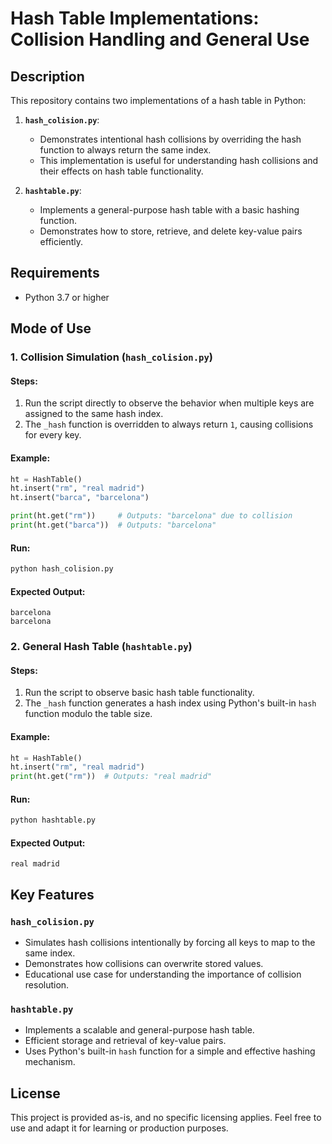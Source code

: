

# Hash Table Implementations: Collision Handling and General Use

## Description

This repository contains two implementations of a hash table in Python:

1. **`hash_colision.py`**:
   - Demonstrates intentional hash collisions by overriding the hash function to always return the same index.
   - This implementation is useful for understanding hash collisions and their effects on hash table functionality.

2. **`hashtable.py`**:
   - Implements a general-purpose hash table with a basic hashing function.
   - Demonstrates how to store, retrieve, and delete key-value pairs efficiently.

## Requirements

- Python 3.7 or higher

## Mode of Use

### 1. Collision Simulation (`hash_colision.py`)

#### Steps:
1. Run the script directly to observe the behavior when multiple keys are assigned to the same hash index.
2. The `_hash` function is overridden to always return `1`, causing collisions for every key.

#### Example:
```python
ht = HashTable()
ht.insert("rm", "real madrid")
ht.insert("barca", "barcelona")

print(ht.get("rm"))     # Outputs: "barcelona" due to collision
print(ht.get("barca"))  # Outputs: "barcelona"
```

#### Run:
```bash
python hash_colision.py
```

#### Expected Output:
```
barcelona
barcelona
```

### 2. General Hash Table (`hashtable.py`)

#### Steps:
1. Run the script to observe basic hash table functionality.
2. The `_hash` function generates a hash index using Python's built-in `hash` function modulo the table size.

#### Example:
```python
ht = HashTable()
ht.insert("rm", "real madrid")
print(ht.get("rm"))  # Outputs: "real madrid"
```

#### Run:
```bash
python hashtable.py
```

#### Expected Output:
```
real madrid
```

## Key Features

### `hash_colision.py`
- Simulates hash collisions intentionally by forcing all keys to map to the same index.
- Demonstrates how collisions can overwrite stored values.
- Educational use case for understanding the importance of collision resolution.

### `hashtable.py`
- Implements a scalable and general-purpose hash table.
- Efficient storage and retrieval of key-value pairs.
- Uses Python's built-in `hash` function for a simple and effective hashing mechanism.

## License

This project is provided as-is, and no specific licensing applies. Feel free to use and adapt it for learning or production purposes.
